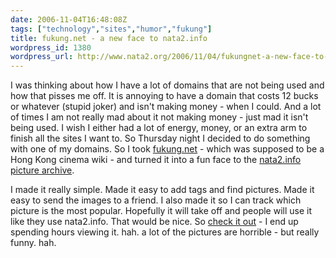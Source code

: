```yaml
---
date: 2006-11-04T16:48:08Z
tags: ["technology","sites","humor","fukung"]
title: fukung.net - a new face to nata2.info
wordpress_id: 1380
wordpress_url: http://www.nata2.org/2006/11/04/fukungnet-a-new-face-to-nata2info/
---
```


I was thinking about how I have a lot of domains that are not being used and how that pisses me off. It is annoying to have a domain that costs 12 bucks or whatever (stupid joker) and isn't making money - when I could. And a lot of times I am not really mad about it not making money - just mad it isn't being used. I wish I either had a lot of energy, money, or an extra arm to finish all the sites I want to. So Thursday night I decided to do something with one of my domains. So I took <a href="http://fukung.net">fukung.net</a> - which was supposed to be a Hong Kong cinema wiki - and turned it into a fun face to the <a href="http://nata2.info/?path=humor/pictures">nata2.info picture archive</a>.

I made it really simple. Made it easy to add tags and find pictures. Made it easy to send the images to a friend. I also made it so I can track which picture is the most popular. Hopefully it will take off and people will use it like they  use nata2.info. That would be nice. So <a href="http://fukung.net">check it out</a> - I end up spending hours viewing it. hah. a lot of the pictures are horrible - but really funny. hah.
